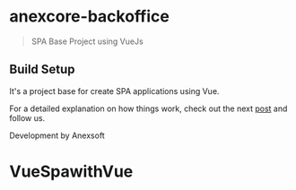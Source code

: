 # anexcore-backoffice

> SPA Base Project using VueJs

## Build Setup

It's a project base for create SPA applications using Vue.

For a detailed explanation on how things work, check out the next [post](http://anexsoft.com/p/186/proyecto-base-spa-con-vue-vuex-vuerouter-axios-y-element-ui?) and follow us.

Development by Anexsoft
# VueSpawithVue
